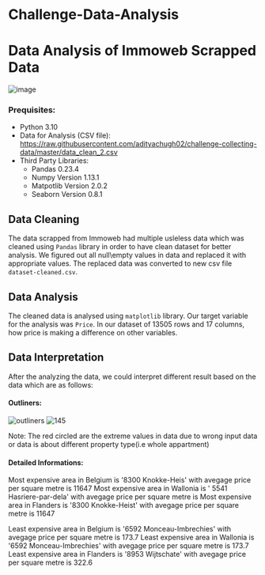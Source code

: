 # Challenge-Data-Analysis
# Data Analysis of Immoweb Scrapped Data

![image](https://user-images.githubusercontent.com/96992159/152752109-48401fdc-5ab6-415c-9a8c-c36e349871f4.png)

### Prequisites:
- Python 3.10
- Data for Analysis (CSV file): 
  https://raw.githubusercontent.com/adityachugh02/challenge-collecting-data/master/data_clean_2.csv
- Third Party Libraries:
  - Pandas 0.23.4
  - Numpy Version 1.13.1
  - Matpotlib Version 2.0.2
  - Seaborn Version 0.8.1
## Data Cleaning
 
The data scrapped from Immoweb had multiple usleless data which was cleaned using `Pandas` library in order to have clean dataset for better analysis. We figured out all null\empty values in data and replaced it with appropriate values. The replaced data was converted to new csv file `dataset-cleaned.csv`.

## Data Analysis

The cleaned data is analysed using `matplotlib` library. Our target variable for the analysis was `Price`. In our dataset of 13505 rows and 17 columns, how price is making a difference on other variables.

## Data Interpretation

After the analyzing the data, we could interpret different result based on the data which are as follows:

#### Outliners:

![outliners](https://user-images.githubusercontent.com/96992159/153189966-6286f046-7fca-47d6-b87c-080131fe3bfc.PNG)
![145](https://user-images.githubusercontent.com/96992159/153190027-8c0c6011-2cf8-41dc-97c4-c64ca8bc54b8.PNG)

 Note: The red circled are the extreme values in data due to wrong input data or data is about different property type(i.e whole appartment)

#### Detailed Informations:

Most expensive area in Belgium is '8300 Knokke-Heis' with avegage price per square metre is 11647
Most expensive area in Wallonia is ' 5541 Hasriere-par-dela' with avegage price per square metre is 
Most expensive area in Flanders is '8300 Knokke-Heist' with avegage price per square metre is 11647

Least expensive area in Belgium is '6592 Monceau-Imbrechies' with avegage price per square metre is 173.7
Least expensive area in Wallonia is '6592 Monceau-Imbrechies'  with avegage price per square metre is 173.7 
Least expensive area in Flanders is '8953 Wijtschate'  with avegage price per square metre is 322.6



 
